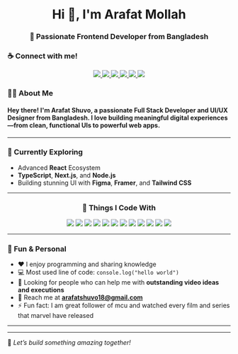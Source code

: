 <h1 align="center">Hi 👋, I'm Arafat Mollah</h1>
<h3 align="center">🚀 Passionate Frontend Developer from Bangladesh</h3>

### ☕ Connect with me!

<p align="center">
  <a href="https://facebook.com/shuvo.arafat.37" target="_blank">
    <img src="https://img.shields.io/badge/Facebook-1877F2?style=for-the-badge&logo=facebook&logoColor=white"/>
  </a>
  <a href="https://youtube.com/arafatshuvo" target="_blank">
    <img src="https://img.shields.io/badge/YouTube-FF0000?style=for-the-badge&logo=youtube&logoColor=white"/>
  </a>
  <a href="https://linkedin.com/in/arafatmshuvo" target="_blank">
    <img src="https://img.shields.io/badge/LinkedIn-0A66C2?style=for-the-badge&logo=linkedin&logoColor=white"/>
  </a>
  <a href="https://instagram.com/arafatshuvo" target="_blank">
    <img src="https://img.shields.io/badge/Instagram-E4405F?style=for-the-badge&logo=instagram&logoColor=white"/>
  </a>
  <a href="https://twitter.com/arafatmshuvo" target="_blank">
    <img src="https://img.shields.io/badge/Twitter-1DA1F2?style=for-the-badge&logo=twitter&logoColor=white"/>
  </a>
  <a href="mailto:arafatshuvo18@gmail.com">
    <img src="https://img.shields.io/badge/Gmail-D14836?style=for-the-badge&logo=gmail&logoColor=white"/>
  </a>
</p>

### 👨‍💻 About Me
#### Hey there! I'm Arafat Shuvo, a passionate Full Stack Developer and UI/UX Designer from Bangladesh. I love building meaningful digital experiences—from clean, functional UIs to powerful web apps.

---

### 🧠 Currently Exploring

- Advanced **React** Ecosystem
- **TypeScript**, **Next.js**, and **Node.js**
- Building stunning UI with **Figma**, **Framer**, and **Tailwind CSS**

---



<h3 align="center">🧩 Things I Code With</h3>

<p align="center">
  <img src="https://img.shields.io/badge/JavaScript-F7DF1E?style=for-the-badge&logo=javascript&logoColor=000" />
  <img src="https://img.shields.io/badge/TypeScript-007ACC?style=for-the-badge&logo=typescript&logoColor=fff" />
  <img src="https://img.shields.io/badge/React-20232A?style=for-the-badge&logo=react&logoColor=61DAFB" />
  <img src="https://img.shields.io/badge/Next.js-000000?style=for-the-badge&logo=nextdotjs&logoColor=white" />
  <img src="https://img.shields.io/badge/Node.js-339933?style=for-the-badge&logo=nodedotjs&logoColor=white" />
  <img src="https://img.shields.io/badge/Express.js-000000?style=for-the-badge&logo=express&logoColor=white" />
  <img src="https://img.shields.io/badge/MongoDB-47A248?style=for-the-badge&logo=mongodb&logoColor=white" />
  <img src="https://img.shields.io/badge/GraphQL-E10098?style=for-the-badge&logo=graphql&logoColor=white" />
  <img src="https://img.shields.io/badge/SASS-CC6699?style=for-the-badge&logo=sass&logoColor=white" />
  <img src="https://img.shields.io/badge/Tailwind_CSS-38B2AC?style=for-the-badge&logo=tailwind-css&logoColor=white" />
  <img src="https://img.shields.io/badge/Visual_Studio-5C2D91?style=for-the-badge&logo=visual-studio&logoColor=white" />
  <img src="https://img.shields.io/badge/Git-F05032?style=for-the-badge&logo=git&logoColor=white" />
</p>


---

### 💬 Fun & Personal

- ❤️ I enjoy programming and sharing knowledge  
- 💻 Most used line of code: `console.log("hello world")`  
- 🤔 Looking for people who can help me with **outstanding video ideas and executions**  
- 📧 Reach me at **arafatshuvo18@gmail.com**  
- ⚡ Fun fact: I am great follower of mcu and watched every film and series that marvel have released

---


---

🔗 *Let’s build something amazing together!*
